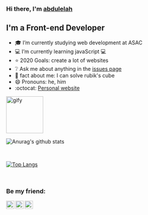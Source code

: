 ### Hi there, I'm [abdulelah](https://abdulelahxd.github.io/My-Portfolio/) 

## I'm a Front-end Developer
- :mortar_board: I’m currently studying web development at ASAC
- :computer: I’m currently learning javaScript :computer:
- :star: 2020 Goals: create a lot of websites
- :grey_question: Ask me about anything in the [issues page](https://github.com/issues)
- :pushpin: fact about me: I can solve rubik's cube
- 😄 Pronouns: he, him
- :octocat: [Personal website](https://abdulelah-cv.netlify.app/)

<img src="https://media3.giphy.com/media/11ZSwQNWba4YF2/giphy.gif?cid=ecf05e47bax1oq3kgoq9cpypss5wegr3t96czwb30hn4r458&rid=giphy.gif" alt="gify" width=100px >

<br />

![Anurag's github stats](https://github-readme-stats.vercel.app/api?username=abdulelahxd&show_icons=true&theme=tokyonight&text_color=ebebf5)


<br />

[![Top Langs](https://github-readme-stats.vercel.app/api/top-langs/?username=abdulelahxd&show_icons=true&theme=tokyonight&text_color=9797e8)](https://github.com/abdulelahxd/github-readme-stats&)

[twitter]: https://twitter.com/abdulelah__k
[instagram]: https://instagram.com/abdulelahxd
[linkedin]: https://www.linkedin.com/in/abdulelahkassara/



<!---
<br />
![Profile Views](https://komarev.com/ghpvc/?username=abdulelahxd&color=blueviolet)
-->
<br />

### Be my friend:

[<img align="left" alt="abdulelahxd | Twitter" width="22px" src="https://cdn.jsdelivr.net/npm/simple-icons@v3/icons/twitter.svg" />][twitter]
[<img align="left" alt="abdulelahxd | LinkedIn" width="22px" src="https://cdn.jsdelivr.net/npm/simple-icons@v3/icons/linkedin.svg" />][linkedin]
[<img align="left" alt="abdulelahxd | Instagram" width="22px" src="https://cdn.jsdelivr.net/npm/simple-icons@v3/icons/instagram.svg" />][instagram]
